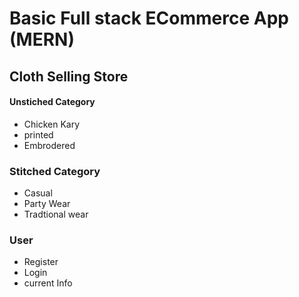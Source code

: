 # Basic Full stack ECommerce App (MERN)

## Cloth Selling Store 


#### Unstiched Category

- Chicken Kary
- printed
- Embrodered

### Stitched Category

- Casual
- Party Wear
- Tradtional wear


### User

- Register
- Login
- current Info